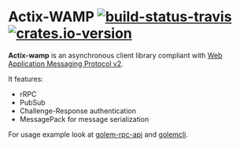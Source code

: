 # Actix-WAMP [![build-status-travis]][travis] [![crates.io-version]][crates.io]

[build-status-travis]: https://travis-ci.org/golemfactory/golem-client.svg?branch=master
[travis]: https://travis-ci.org/golemfactory/golem-client
[crates.io-version]: http://meritbadge.herokuapp.com/actix-wamp
[crates.io]: https://crates.io/crates/actix-wamp

**Actix-wamp** is an asynchronous client library compliant with
[Web Application Messaging Protocol v2](https://wamp-proto.org/).

It features:
 - rRPC
 - PubSub
 - Challenge-Response authentication
 - MessagePack for message serialization

For usage example look at [golem-rpc-api](../golem-rpc-api) and [golemcli](../golemcli).
